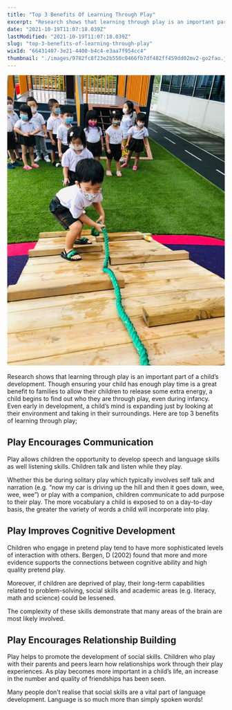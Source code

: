 ```yaml
---
title: "Top 3 Benefits Of Learning Through Play"
excerpt: "Research shows that learning through play is an important part of a child’s development. Though ensuring your child has enough play time..."
date: "2021-10-19T11:07:18.039Z"
lastModified: "2021-10-19T11:07:18.039Z"
slug: "top-3-benefits-of-learning-through-play"
wixId: "66431407-3e21-4400-b4c4-e3aa7f954cc4"
thumbnail: "./images/9782fc8f23e2b550c0466fb7df482ff459dd02mv2-go2fao.jpg"
---
```


![](./images/9782fc8f23e2b550c0466fb7df482ff459dd02mv2-go2fao.jpg)

Research shows that learning through play is an important part of a child’s development. Though ensuring your child has enough play time is a great benefit to families to allow their children to release some extra energy, a child begins to find out who they are through play, even during infancy. Even early in development, a child’s mind is expanding just by looking at their environment and taking in their surroundings. Here are top 3 benefits of learning through play;

## Play Encourages Communication

Play allows children the opportunity to develop speech and language skills as well listening skills. Children talk and listen while they play.

Whether this be during solitary play which typically involves self talk and narration (e.g. “now my car is driving up the hill and then it goes down, wee, wee, wee”) or play with a companion, children communicate to add purpose to their play. The more vocabulary a child is exposed to on a day-to-day basis, the greater the variety of words a child will incorporate into play.

## Play Improves Cognitive Development

Children who engage in pretend play tend to have more sophisticated levels of interaction with others. Bergen, D (2002) found that more and more evidence supports the connections between cognitive ability and high quality pretend play.

Moreover, if children are deprived of play, their long-term capabilities related to problem-solving, social skills and academic areas (e.g. literacy, math and science) could be lessened.

The complexity of these skills demonstrate that many areas of the brain are most likely involved.

## Play Encourages Relationship Building

Play helps to promote the development of social skills. Children who play with their parents and peers learn how relationships work through their play experiences. As play becomes more important in a child’s life, an increase in the number and quality of friendships has been seen.

Many people don’t realise that social skills are a vital part of language development. Language is so much more than simply spoken words!